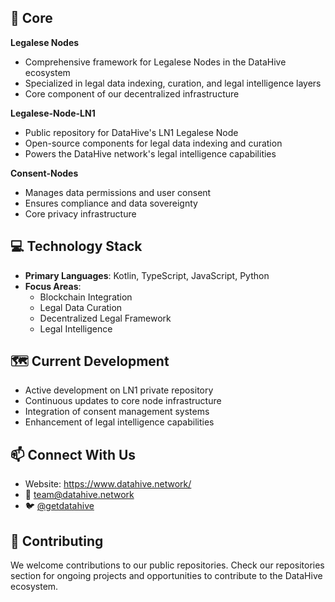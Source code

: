 ## 🚀 Core 

**Legalese Nodes**
- Comprehensive framework for Legalese Nodes in the DataHive ecosystem
- Specialized in legal data indexing, curation, and legal intelligence layers
- Core component of our decentralized infrastructure

**Legalese-Node-LN1**
- Public repository for DataHive's LN1 Legalese Node
- Open-source components for legal data indexing and curation
- Powers the DataHive network's legal intelligence capabilities

**Consent-Nodes**
- Manages data permissions and user consent
- Ensures compliance and data sovereignty
- Core privacy infrastructure

## 💻 Technology Stack

- **Primary Languages**: Kotlin, TypeScript, JavaScript, Python
- **Focus Areas**: 
  - Blockchain Integration
  - Legal Data Curation
  - Decentralized Legal Framework
  - Legal Intelligence

## 🗺️ Current Development

- Active development on LN1 private repository
- Continuous updates to core node infrastructure
- Integration of consent management systems
- Enhancement of legal intelligence capabilities

## 📫 Connect With Us

- Website: https://www.datahive.network/
- 📧 [team@datahive.network](mailto:team@datahive.network)
- 🐦 [@getdatahive](https://twitter.com/getdatahive)

## 🤝 Contributing

We welcome contributions to our public repositories. Check our repositories section for ongoing projects and opportunities to contribute to the DataHive ecosystem.
